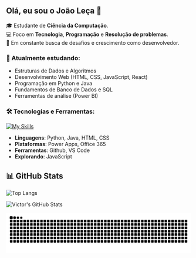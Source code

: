 ## Olá, eu sou o João Leça 👋


🎓 Estudante de **Ciência da Computação**. <br>
💻 Foco em **Tecnologia**, **Programação** e **Resolução de problemas**.<br>
🚀 Em constante busca de desafios e crescimento como desenvolvedor.<br>

### 🧠 Atualmente estudando:
- Estruturas de Dados e Algoritmos
- Desenvolvimento Web (HTML, CSS, JavaScript, React)
- Programação em Python e Java
- Fundamentos de Banco de Dados e SQL
- Ferramentas de análise (Power BI)

### 🛠️ Tecnologias e Ferramentas:

[![My Skills](https://skillicons.dev/icons?i=js,html,css,java,py,vscode,postgres,github)](https://skillicons.dev)

- **Linguagens**: Python, Java, HTML, CSS
- **Plataformas**: Power Apps, Office 365
- **Ferramentas**: Github, VS Code
- **Explorando**: JavaScript

## 📊 GitHub Stats

![Top Langs](https://github-readme-stats.vercel.app/api/top-langs/?username=JoaoLeca&layout=compact&theme=tokyonight)

![Victor's GitHub Stats](https://github-readme-stats.vercel.app/api?username=JoaoLeca&show_icons=true&theme=tokyonight)

 <picture>
  <source media="(prefers-color-scheme: dark)" srcset="https://raw.githubusercontent.com/JoaoLeca/JoaoLeca/output/github-contribution-grid-snake-dark.svg">
  <source media="(prefers-color-scheme: light)" srcset="https://raw.githubusercontent.com/JoaoLeca/JoaoLeca/output/github-contribution-grid-snake.svg">
  <img alt="github contribution grid snake animation" src="https://raw.githubusercontent.com/JoaoLeca/JoaoLeca/output/github-contribution-grid-snake.svg">
</picture>

<!--
**JoaoLeca/JoaoLeca** is a ✨ _special_ ✨ repository because its `README.md` (this file) appears on your GitHub profile.

Here are some ideas to get you started:

- 🔭 I’m currently working on ...
- 🌱 I’m currently learning ...
- 👯 I’m looking to collaborate on ...
- 🤔 I’m looking for help with ...
- 💬 Ask me about ...
- 📫 How to reach me: ...
- 😄 Pronouns: ...
- ⚡ Fun fact: ...
-->

